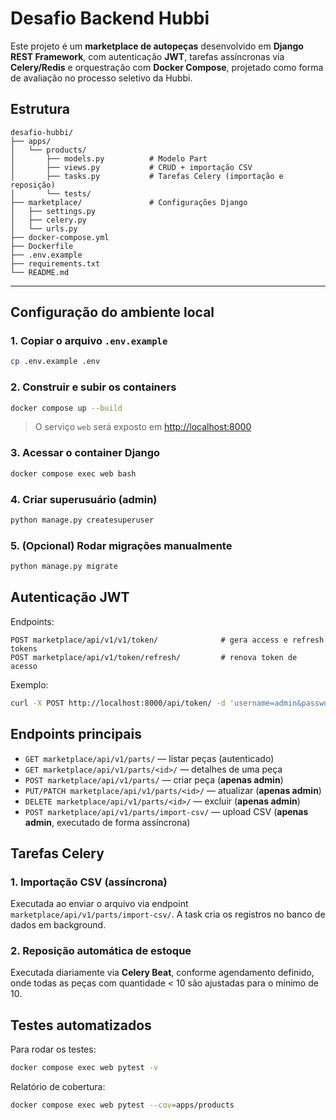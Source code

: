# Desafio Backend Hubbi

Este projeto é um **marketplace de autopeças** desenvolvido em **Django REST Framework**, com autenticação **JWT**, tarefas assíncronas via **Celery/Redis** e orquestração com **Docker Compose**, projetado como forma de avaliação no processo seletivo da Hubbi.

## Estrutura

```
desafio-hubbi/
├── apps/
│   └── products/
│       ├── models.py          # Modelo Part
│       ├── views.py           # CRUD + importação CSV
│       ├── tasks.py           # Tarefas Celery (importação e reposição)
│       └── tests/             
├── marketplace/               # Configurações Django
│   ├── settings.py
│   ├── celery.py
│   └── urls.py
├── docker-compose.yml
├── Dockerfile
├── .env.example
├── requirements.txt
└── README.md
```

---

## Configuração do ambiente local

### 1. Copiar o arquivo `.env.example`

```bash
cp .env.example .env
```

### 2. Construir e subir os containers

```bash
docker compose up --build
```

> O serviço `web` será exposto em [http://localhost:8000](http://localhost:8000)

### 3. Acessar o container Django

```bash
docker compose exec web bash
```

### 4. Criar superusuário (admin)

```bash
python manage.py createsuperuser
```

### 5. (Opcional) Rodar migrações manualmente

```bash
python manage.py migrate
```



## Autenticação JWT

Endpoints:

```
POST marketplace/api/v1/v1/token/              # gera access e refresh tokens
POST marketplace/api/v1/token/refresh/         # renova token de acesso
```

Exemplo:

```bash
curl -X POST http://localhost:8000/api/token/ -d 'username=admin&password=senha'
```


##  Endpoints principais

* `GET marketplace/api/v1/parts/` — listar peças (autenticado)
* `GET marketplace/api/v1/parts/<id>/` — detalhes de uma peça
* `POST marketplace/api/v1/parts/` — criar peça (**apenas admin**)
* `PUT/PATCH marketplace/api/v1/parts/<id>/` — atualizar (**apenas admin**)
* `DELETE marketplace/api/v1/parts/<id>/` — excluir (**apenas admin**)
* `POST marketplace/api/v1/parts/import-csv/` — upload CSV (**apenas admin**, executado de forma assíncrona)


##  Tarefas Celery

### 1. Importação CSV (assíncrona)

Executada ao enviar o arquivo via endpoint `marketplace/api/v1/parts/import-csv/`.
A task cria os registros no banco de dados em background.

### 2. Reposição automática de estoque

Executada diariamente via **Celery Beat**, conforme agendamento definido, onde todas as peças com quantidade < 10 são ajustadas para o mínimo de 10.


## Testes automatizados

Para rodar os testes:

```bash
docker compose exec web pytest -v
```

Relatório de cobertura:

```bash
docker compose exec web pytest --cov=apps/products
```
